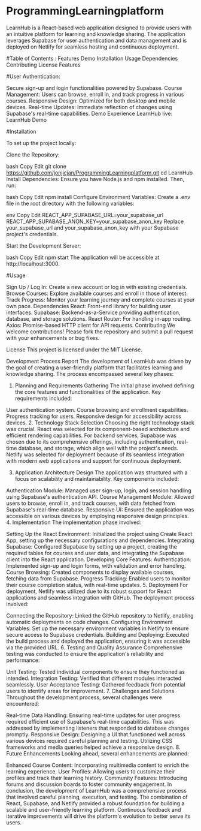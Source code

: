 # ProgrammingLearningplatform

LearnHub is a React-based web application designed to provide users with an intuitive platform for learning and knowledge sharing. The application leverages Supabase for user authentication and data management and is deployed on Netlify for seamless hosting and continuous deployment.

#Table of Contents :
Features
Demo
Installation
Usage
Dependencies
Contributing
License
Features

#User Authentication:

Secure sign-up and login functionalities powered by Supabase.
Course Management: Users can browse, enroll in, and track progress in various courses.
Responsive Design: Optimized for both desktop and mobile devices.
Real-time Updates: Immediate reflection of changes using Supabase's real-time capabilities.
Demo
Experience LearnHub live: LearnHub Demo

#Installation

To set up the project locally:

Clone the Repository:

bash
Copy
Edit
git clone https://github.com/jonjicjan/ProgrammingLearningplatform.git
cd LearnHub
Install Dependencies: Ensure you have Node.js and npm installed. Then, run:

bash
Copy
Edit
npm install
Configure Environment Variables: Create a .env file in the root directory with the following variables:

env
Copy
Edit
REACT_APP_SUPABASE_URL=your_supabase_url
REACT_APP_SUPABASE_ANON_KEY=your_supabase_anon_key
Replace your_supabase_url and your_supabase_anon_key with your Supabase project's credentials.

Start the Development Server:

bash
Copy
Edit
npm start
The application will be accessible at http://localhost:3000.

#Usage

Sign Up / Log In: Create a new account or log in with existing credentials.
Browse Courses: Explore available courses and enroll in those of interest.
Track Progress: Monitor your learning journey and complete courses at your own pace.
Dependencies
React: Front-end library for building user interfaces.
Supabase: Backend-as-a-Service providing authentication, database, and storage solutions.
React Router: For handling in-app routing.
Axios: Promise-based HTTP client for API requests.
Contributing
We welcome contributions! Please fork the repository and submit a pull request with your enhancements or bug fixes.

License
This project is licensed under the MIT License.

Development Process Report
The development of LearnHub was driven by the goal of creating a user-friendly platform that facilitates learning and knowledge sharing. The process encompassed several key phases:

1. Planning and Requirements Gathering
The initial phase involved defining the core features and functionalities of the application. Key requirements included:

User authentication system.
Course browsing and enrollment capabilities.
Progress tracking for users.
Responsive design for accessibility across devices.
2. Technology Stack Selection
Choosing the right technology stack was crucial. React was selected for its component-based architecture and efficient rendering capabilities. For backend services, Supabase was chosen due to its comprehensive offerings, including authentication, real-time database, and storage, which align well with the project's needs. Netlify was selected for deployment because of its seamless integration with modern web applications and support for continuous deployment.

3. Application Architecture Design
The application was structured with a focus on scalability and maintainability. Key components included:

Authentication Module: Managed user sign-up, login, and session handling using Supabase's authentication API.
Course Management Module: Allowed users to browse, enroll in, and track courses, with data fetched from Supabase's real-time database.
Responsive UI: Ensured the application was accessible on various devices by employing responsive design principles.
4. Implementation
The implementation phase involved:

Setting Up the React Environment: Initialized the project using Create React App, setting up the necessary configurations and dependencies.
Integrating Supabase: Configured Supabase by setting up a project, creating the required tables for courses and user data, and integrating the Supabase client into the React application.
Developing Core Features:
Authentication: Implemented sign-up and login forms, with validation and error handling.
Course Browsing: Created components to display available courses, fetching data from Supabase.
Progress Tracking: Enabled users to monitor their course completion status, with real-time updates.
5. Deployment
For deployment, Netlify was utilized due to its robust support for React applications and seamless integration with GitHub. The deployment process involved:

Connecting the Repository: Linked the GitHub repository to Netlify, enabling automatic deployments on code changes.
Configuring Environment Variables: Set up the necessary environment variables in Netlify to ensure secure access to Supabase credentials.
Building and Deploying: Executed the build process and deployed the application, ensuring it was accessible via the provided URL.
6. Testing and Quality Assurance
Comprehensive testing was conducted to ensure the application's reliability and performance:

Unit Testing: Tested individual components to ensure they functioned as intended.
Integration Testing: Verified that different modules interacted seamlessly.
User Acceptance Testing: Gathered feedback from potential users to identify areas for improvement.
7. Challenges and Solutions
Throughout the development process, several challenges were encountered:

Real-time Data Handling: Ensuring real-time updates for user progress required efficient use of Supabase's real-time capabilities. This was addressed by implementing listeners that responded to database changes promptly.
Responsive Design: Designing a UI that functioned well across various devices required careful planning and testing. Utilizing CSS frameworks and media queries helped achieve a responsive design.
8. Future Enhancements
Looking ahead, several enhancements are planned:

Enhanced Course Content: Incorporating multimedia content to enrich the learning experience.
User Profiles: Allowing users to customize their profiles and track their learning history.
Community Features: Introducing forums and discussion boards to foster community engagement.
In conclusion, the development of LearnHub was a comprehensive process that involved careful planning, execution, and testing. The combination of React, Supabase, and Netlify provided a robust foundation for building a scalable and user-friendly learning platform. Continuous feedback and iterative improvements will drive the platform's evolution to better serve its users.

